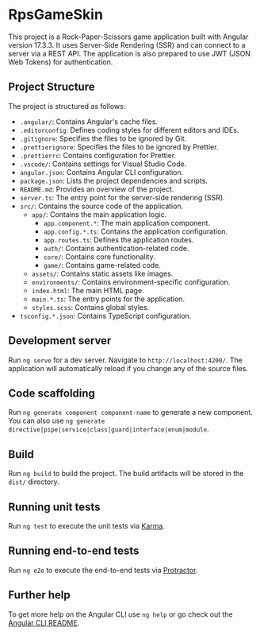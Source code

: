 # RpsGameSkin

This project is a Rock-Paper-Scissors game application built with Angular version 17.3.3. It uses Server-Side Rendering (SSR) and can connect to a server via a REST API. The application is also prepared to use JWT (JSON Web Tokens) for authentication.

## Project Structure

The project is structured as follows:

- `.angular/`: Contains Angular's cache files.
- `.editorconfig`: Defines coding styles for different editors and IDEs.
- `.gitignore`: Specifies the files to be ignored by Git.
- `.prettierignore`: Specifies the files to be ignored by Prettier.
- `.prettierrc`: Contains configuration for Prettier.
- `.vscode/`: Contains settings for Visual Studio Code.
- `angular.json`: Contains Angular CLI configuration.
- `package.json`: Lists the project dependencies and scripts.
- `README.md`: Provides an overview of the project.
- `server.ts`: The entry point for the server-side rendering (SSR).
- `src/`: Contains the source code of the application.
  - `app/`: Contains the main application logic.
    - `app.component.*`: The main application component.
    - `app.config.*.ts`: Contains the application configuration.
    - `app.routes.ts`: Defines the application routes.
    - `auth/`: Contains authentication-related code.
    - `core/`: Contains core functionality.
    - `game/`: Contains game-related code.
  - `assets/`: Contains static assets like images.
  - `environments/`: Contains environment-specific configuration.
  - `index.html`: The main HTML page.
  - `main.*.ts`: The entry points for the application.
  - `styles.scss`: Contains global styles.
- `tsconfig.*.json`: Contains TypeScript configuration.

## Development server

Run `ng serve` for a dev server. Navigate to `http://localhost:4200/`. The application will automatically reload if you change any of the source files.

## Code scaffolding

Run `ng generate component component-name` to generate a new component. You can also use `ng generate directive|pipe|service|class|guard|interface|enum|module`.

## Build

Run `ng build` to build the project. The build artifacts will be stored in the `dist/` directory.

## Running unit tests

Run `ng test` to execute the unit tests via [Karma](https://karma-runner.github.io).

## Running end-to-end tests

Run `ng e2e` to execute the end-to-end tests via [Protractor](http://www.protractortest.org/).

## Further help

To get more help on the Angular CLI use `ng help` or go check out the [Angular CLI README](https://github.com/angular/angular-cli/blob/master/README.md).